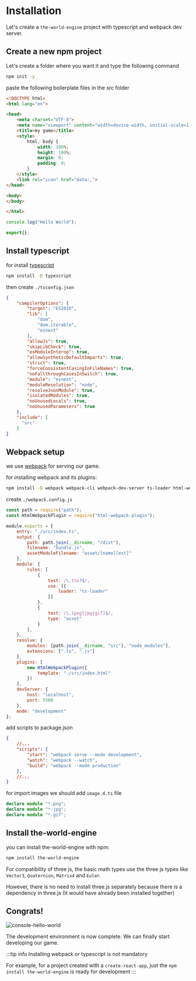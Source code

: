 # Installation

Let's create a `the-world-engine` project with typescript and webpack dev server.

## Create a new npm project

Let's create a folder where you want it and type the following command

```bash
npm init -y
```

paste the following boilerplate files in the src folder

```html title="./src/index.html"
<!DOCTYPE html>
<html lang="en">

<head>
    <meta charset="UTF-8">
    <meta name="viewport" content="width=device-width, initial-scale=1.0">
    <title>my game</title>
    <style>
        html, body {
            width: 100%;
            height: 100%;
            margin: 0;
            padding: 0;
        }
    </style>
    <link rel="icon" href="data:,">
</head>

<body>
</body>

</html>
```

```typescript title="./src/index.ts"
console.log("Hello World");

export{};
```

## Install typescript

for install [typescript](https://www.npmjs.com/package/typescript)

```bash
npm install -D typescript
```

then create `./tsconfig.json`

```json title="./tsconfig.json"
{
    "compilerOptions": {
        "target": "ES2018",
        "lib": [
            "dom",
            "dom.iterable",
            "esnext"
        ],
        "allowJs": true,
        "skipLibCheck": true,
        "esModuleInterop": true,
        "allowSyntheticDefaultImports": true,
        "strict": true,
        "forceConsistentCasingInFileNames": true,
        "noFallthroughCasesInSwitch": true,
        "module": "esnext",
        "moduleResolution": "node",
        "resolveJsonModule": true,
        "isolatedModules": true,
        "noUnusedLocals": true,
        "noUnusedParameters": true
    },
    "include": [
      "src"
    ]
}

```

## Webpack setup

we use [webpack](https://webpack.js.org/) for serving our game.

for installing webpack and its plugins:

```bash
npm install -D webpack webpack-cli webpack-dev-server ts-loader html-webpack-plugin
```

create `./webpack.config.js`

```js title="./webpack.config.js"
const path = require("path");
const HtmlWebpackPlugin = require("html-webpack-plugin");

module.exports = {
    entry: "./src/index.ts",
    output: {
        path: path.join(__dirname, "/dist"),
        filename: "bundle.js",
        assetModuleFilename: "asset/[name][ext]"
    },
    module: {
        rules: [
            {
                test: /\.tsx?$/,
                use: [{
                    loader: "ts-loader"
                }]
            },
            {
                test: /\.(png|jpg|gif)$/,
                type: "asset"
            }
        ],
    },
    resolve: {
        modules: [path.join(__dirname, "src"), "node_modules"],
        extensions: [".ts", ".js"]
    },
    plugins: [
        new HtmlWebpackPlugin({
            template: "./src/index.html"
        })
    ],
    devServer: {
        host: "localhost",
        port: 5500
    },
    mode: "development"
};
```

add scripts to package.json

```json title="./package.json"
{
    //...
    "scripts": {
        "start": "webpack serve --mode development",
        "watch": "webpack --watch",
        "build": "webpack --mode production"
    },
    //...
}
```

for import images we should add `image.d.ts` file

```typescript title="./src/types/image.d.ts"
declare module "*.png";
declare module "*.jpg";
declare module "*.gif";
```

## Install the-world-engine

you can install the-world-engine with npm:

```bash
npm install the-world-engine
```

For compatibility of three js, the basic math types use the three js types like `Vector3`, `Quaternion`, `Matrix4` and `Euler`.

However, there is no need to install three.js separately because there is a dependency in three.js (It would have already been installed together)

## Congrats!

![console-hello-world](/img/1-getting-started/1-installation/console-hello-world.png)

The development environment is now complete. We can finally start developing our game.


:::tip info
Installing webpack or typescript is not mandatory

For example, for a project created with a `create-react-app`, just the `npm install the-world-engine` is ready for development
:::
